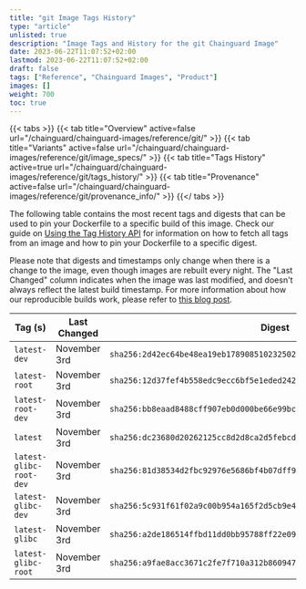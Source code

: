 ```yaml
---
title: "git Image Tags History"
type: "article"
unlisted: true
description: "Image Tags and History for the git Chainguard Image"
date: 2023-06-22T11:07:52+02:00
lastmod: 2023-06-22T11:07:52+02:00
draft: false
tags: ["Reference", "Chainguard Images", "Product"]
images: []
weight: 700
toc: true
---
```


{{< tabs >}}
{{< tab title="Overview" active=false url="/chainguard/chainguard-images/reference/git/" >}}
{{< tab title="Variants" active=false url="/chainguard/chainguard-images/reference/git/image_specs/" >}}
{{< tab title="Tags History" active=true url="/chainguard/chainguard-images/reference/git/tags_history/" >}}
{{< tab title="Provenance" active=false url="/chainguard/chainguard-images/reference/git/provenance_info/" >}}
{{</ tabs >}}

The following table contains the most recent tags and digests that can be used to pin your Dockerfile to a specific build of this image. Check our guide on [Using the Tag History API](/chainguard/chainguard-images/using-the-tag-history-api/) for information on how to fetch all tags from an image and how to pin your Dockerfile to a specific digest.

Please note that digests and timestamps only change when there is a change to the image, even though images are rebuilt every night. The "Last Changed" column indicates when the image was last modified, and doesn't always reflect the latest build timestamp. For more information about how our reproducible builds work, please refer to [this blog post](https://www.chainguard.dev/unchained/reproducing-chainguards-reproducible-image-builds).

| Tag (s)                  | Last Changed | Digest                                                                    |
|--------------------------|--------------|---------------------------------------------------------------------------|
|  `latest-dev`            | November 3rd | `sha256:2d42ec64be48ea19eb178908510232502f8c2b05d95dfae5bc2d96ce39b35c4b` |
|  `latest-root`           | November 3rd | `sha256:12d37fef4b558edc9ecc6bf5e1eded2421b76b0707548bb7d04ab5bebef2e6f4` |
|  `latest-root-dev`       | November 3rd | `sha256:bb8eaad8488cff907eb0d000be66e99bce1a61c020ccd342595131defc5abd21` |
|  `latest`                | November 3rd | `sha256:dc23680d20262125cc8d2d8ca2d5febcd8109610df38adfa43fdbe8f3b9f7e2a` |
|  `latest-glibc-root-dev` | November 3rd | `sha256:81d38534d2fbc92976e5686bf4b07dff95c9a637eb50bbc5c5b7cca210710368` |
|  `latest-glibc-dev`      | November 3rd | `sha256:5c931f61f02a9c00b954a165f2d5cb9e4ddeef2911d77b2996d58ff8a4d0c766` |
|  `latest-glibc`          | November 3rd | `sha256:a2de186514ffbd11dd0bb95788ff22e09ae99dc52fe54f35d3ce4976c5525dbd` |
|  `latest-glibc-root`     | November 3rd | `sha256:a9fae8acc3671c2fe7f710a312b860947c92751facd3d71f445100ea40aa5b89` |

